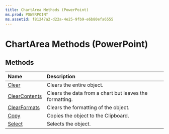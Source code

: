 ```yaml
---
title: ChartArea Methods (PowerPoint)
ms.prod: POWERPOINT
ms.assetid: f81247a2-d22a-4e25-9fb9-e6b80efa6555
---
```



# ChartArea Methods (PowerPoint)

## Methods



|**Name**|**Description**|
|:-----|:-----|
|[Clear](chartarea-clear-method-powerpoint.md)|Clears the entire object.|
|[ClearContents](chartarea-clearcontents-method-powerpoint.md)|Clears the data from a chart but leaves the formatting.|
|[ClearFormats](chartarea-clearformats-method-powerpoint.md)|Clears the formatting of the object.|
|[Copy](chartarea-copy-method-powerpoint.md)|Copies the object to the Clipboard.|
|[Select](chartarea-select-method-powerpoint.md)|Selects the object.|

